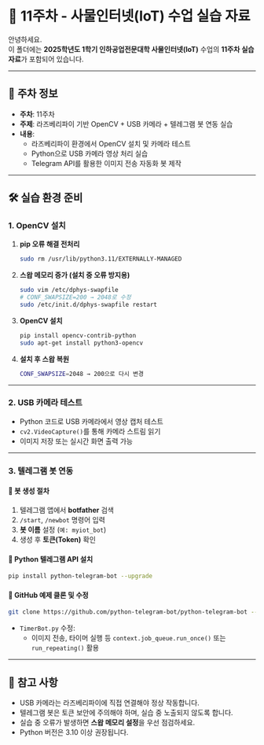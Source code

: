 # 📘 11주차 - 사물인터넷(IoT) 수업 실습 자료

안녕하세요.  
이 폴더에는 **2025학년도 1학기 인하공업전문대학 사물인터넷(IoT)** 수업의 **11주차 실습 자료**가 포함되어 있습니다.

---

## 📅 주차 정보

- **주차**: 11주차  
- **주제**: 라즈베리파이 기반 OpenCV + USB 카메라 + 텔레그램 봇 연동 실습  
- **내용**:
  - 라즈베리파이 환경에서 OpenCV 설치 및 카메라 테스트
  - Python으로 USB 카메라 영상 처리 실습
  - Telegram API를 활용한 이미지 전송 자동화 봇 제작

---

## 🛠️ 실습 환경 준비

### 1. OpenCV 설치

1. **pip 오류 해결 전처리**
   ```bash
   sudo rm /usr/lib/python3.11/EXTERNALLY-MANAGED
   ```

2. **스왑 메모리 증가 (설치 중 오류 방지용)**
   ```bash
   sudo vim /etc/dphys-swapfile
   # CONF_SWAPSIZE=200 → 2048로 수정
   sudo /etc/init.d/dphys-swapfile restart
   ```

3. **OpenCV 설치**
   ```bash
   pip install opencv-contrib-python
   sudo apt-get install python3-opencv
   ```

4. **설치 후 스왑 복원**
   ```bash
   CONF_SWAPSIZE=2048 → 200으로 다시 변경
   ```

---

### 2. USB 카메라 테스트

- Python 코드로 USB 카메라에서 영상 캡처 테스트
- `cv2.VideoCapture()`를 통해 카메라 스트림 읽기
- 이미지 저장 또는 실시간 화면 출력 가능

---

### 3. 텔레그램 봇 연동

#### 🔹 봇 생성 절차

1. 텔레그램 앱에서 **botfather** 검색
2. `/start`, `/newbot` 명령어 입력
3. **봇 이름** 설정 (`예: myiot_bot`)
4. 생성 후 **토큰(Token)** 확인

#### 🔹 Python 텔레그램 API 설치

```bash
pip install python-telegram-bot --upgrade
```

#### 🔹 GitHub 예제 클론 및 수정

```bash
git clone https://github.com/python-telegram-bot/python-telegram-bot --recursive
```

- `TimerBot.py` 수정:
  - 이미지 전송, 타이머 실행 등 `context.job_queue.run_once()` 또는 `run_repeating()` 활용

---

## 📌 참고 사항

- USB 카메라는 라즈베리파이에 직접 연결해야 정상 작동합니다.
- 텔레그램 봇은 토큰 보안에 주의해야 하며, 실습 중 노출되지 않도록 합니다.
- 실습 중 오류가 발생하면 **스왑 메모리 설정**을 우선 점검하세요.
- Python 버전은 3.10 이상 권장됩니다.
